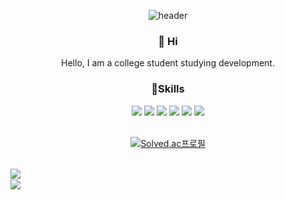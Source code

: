 <div align=center>
  
![header](https://capsule-render.vercel.app/api?type=waving&color=auto&height=300&section=header&text=Mallang-Mallang&fontSize=50&animation=fadeIn&fontAlignY=38&desc=Mallang-Mallang's%20GitHub%20Profile&descAlignY=51&descAlign=62)

</div>

<div align=center>

### 👋 Hi
  
Hello, I am a college student studying development.
  
</div>


<div align=center>

### 💪Skills

<img src="https://img.shields.io/badge/HTML5-E34F26?style=flat-square&amp;logo=HTML5&amp;logoColor=white">
<img src="https://img.shields.io/badge/CSS3-1572B6?style=flat-square&amp;logo=CSS3&amp;logoColor=white">
<img src="https://img.shields.io/badge/Javascript-F7DF1E?style=flat-square&amp;logo=Javascript&amp;logoColor=black">
<img src="https://img.shields.io/badge/Java-007396?style=flat-square&amp;logo=Java&amp;logoColor=white">
<img src="https://img.shields.io/badge/C%20Sharp-239120?style=flat-square&amp;logo=Csharp&amp;logoColor=white">
<img src="https://img.shields.io/badge/Github-181717?style=flat-square&amp;logo=Github&amp;logoColor=white">

</div>

<br>


<div align=center>

[![Solved.ac프로필](http://mazassumnida.wtf/api/v2/generate_badge?boj=gudwns1458)](https://solved.ac/gudwns1458)
  
<br>


<img align="left" src="https://github-readme-stats.vercel.app/api?username=Mallang-Mallang&count_private=true&show_icons=true&theme=react"/>

<br>
  
<img align="left" src="https://github-readme-stats.vercel.app/api/top-langs/?username=Mallang-Mallang&layout=compact&hide_border=true&card_width=200&bg_color=0D1117&title_color=FFFFFF&text_color=FFFFFF&icon_color=FFFFFF"/>
  

</div>
